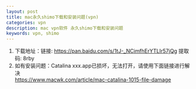 ```yaml
---
layout: post
title: mac永久shimo下载和安装问题(vpn)
categories: vpn
description: mac vpn软件 永久shimo下载和安装问题
keywords: vpn, shimo
---
```


1. 下载地址：链接: https://pan.baidu.com/s/1tJ-_NCimfhErYTLIr57jQg 提取码: 8rby  
2. 如有安装问题：Catalina xxx.app已损坏，无法打开，请使用下面链接进行解决  
https://www.macwk.com/article/mac-catalina-1015-file-damage
